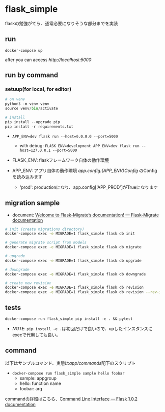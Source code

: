 flask_simple
============

flaskの勉強がてら、通常必要になりそうな部分までを実装

run
---

`docker-compose up`

after you can access *http://localhost:5000*

run by command
--------------

### setuup(for local, for editor)

```py
# on venv
python3 -m venv venv
source venv/bin/activate

# install
pip install --upgrade pip
pip install -r requirements.txt
```

- `APP_ENV=dev flask run --host=0.0.0.0 --port=5000`
  - with debug: `FLASK_ENV=development APP_ENV=dev flask run --host=127.0.0.1 --port=5000`

- FLASK_ENV: flaskフレームワーク自体の動作環境
- APP_ENV: アプリ自体の動作環境 *app.config.{APP_ENV}Config* のConfigを読み込みます
  - 'prod': productionになり、app.config['APP_PROD']がTrueになります

migration sample
----------------

- document: [Welcome to Flask\-Migrate’s documentation\! — Flask\-Migrate documentation](https://flask-migrate.readthedocs.io/en/latest/#command-reference)

```bash
# init (create migrations directory)
docker-compose exec -e MIGRADE=1 flask_simple flask db init

# generate migrate script from models
docker-compose exec -e MIGRADE=1 flask_simple flask db migrate

# upgrade
docker-compose exec -e MIGRADE=1 flask_simple flask db upgrade

# downgrade
docker-compose exec -e MIGRADE=1 flask_simple flask db downgrade

# create new revision
docker-compose exec -e MIGRADE=1 flask_simple flask db revision
docker-compose exec -e MIGRADE=1 flask_simple flask db revision --rev-id 201903081537_createuser
```

tests
-----

`docker-compose run flask_simple pip install -e . && pytest`

- *NOTE*: `pip install -e .`は初回だけで良いので、upしたインスタンスにexecで代用しても良い。

command
-------

以下はサンプルコマンド、実態は*app/commands*配下のスクリプト

- `docker-compose run flask_simple sample hello foobar`
  - sample: appgroup
  - hello: function name
  - foobar: arg

commandの詳細はこちら、[Command Line Interface — Flask 1\.0\.2 documentation](http://flask.pocoo.org/docs/1.0/cli/#custom-commands)
